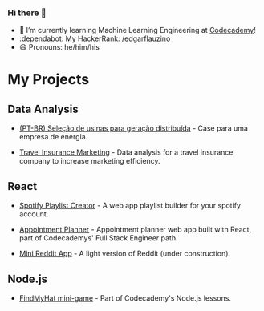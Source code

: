 ### Hi there 👋

- 🌱 I’m currently learning Machine Learning Engineering at [Codecademy](https://www.codecademy.com/paths/machine-learning-engineer/)!
- :dependabot: My HackerRank: [/edgarflauzino](https://www.hackerrank.com/edgarflauzino)
- 😄 Pronouns: he/him/his

<!--
**edgarflauzino/edgarflauzino** is a ✨ _special_ ✨ repository because its `README.md` (this file) appears on your GitHub profile.

Here are some ideas to get you started:

- 🔭 I’m currently working on ...
- 🌱 I’m currently learning ...
- 👯 I’m looking to collaborate on ...
- 🤔 I’m looking for help with ...
- 💬 Ask me about ...
- 📫 How to reach me: ...
- 😄 Pronouns: ...
- ⚡ Fun fact: ...
-->

# My Projects

## Data Analysis

* [(PT-BR) Seleção de usinas para geração distribuída](https://github.com/edgarflauzino/selecao-usinas-gd) - Case para uma empresa de energia.

* [Travel Insurance Marketing](https://github.com/edgarflauzino/travel_insurance_analysis) - Data analysis for a travel insurance company to increase marketing efficiency.

## React

* [Spotify Playlist Creator](https://github.com/edgarflauzino/spotify-playlist-creator) - A web app playlist builder for your spotify account.

* [Appointment Planner](https://github.com/edgarflauzino/appointment-planner) - Appointment planner web app built with React, part of Codecademys' Full Stack Engineer path.

* [Mini Reddit App](https://github.com/edgarflauzino/reddit-app) - A light version of Reddit (under construction).

## Node.js

* [FindMyHat mini-game](https://github.com/edgarflauzino/find-my-hat-game) - Part of Codecademy's Node.js lessons.

